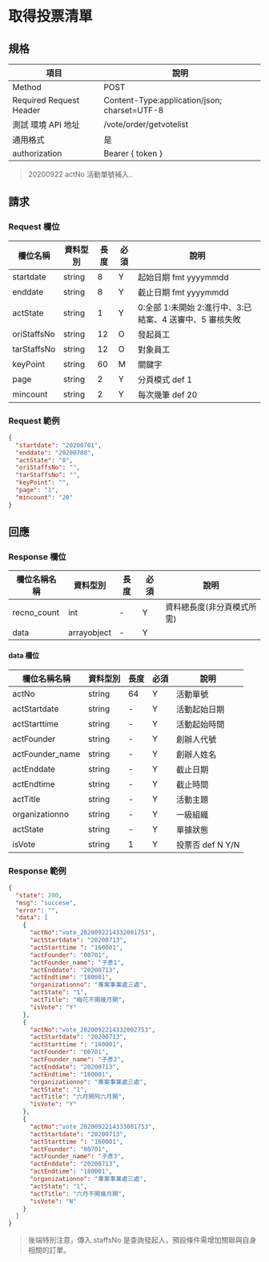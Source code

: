 # 取得投票清單

## 規格

| 項目                    | 說明                                         |
| ----------------------- | -------------------------------------------- |
| Method                  | POST                                         |
| Required Request Header | Content-Type:application/json; charset=UTF-8 |
| 測試 環境 API 地址      | /vote/order/getvotelist                      |
| 通用格式                | 是                                           |
| authorization           | Bearer { token }                             |

> 20200922 actNo 活動單號補入..

## 請求

### Request 欄位

| 欄位名稱    | 資料型別 | 長度 | 必須 | 說明                                                     |
| ----------- | -------- | ---- | ---- | -------------------------------------------------------- |
| startdate   | string   | 8    | Y    | 起始日期 fmt yyyymmdd                                    |
| enddate     | string   | 8    | Y    | 截止日期 fmt yyyymmdd                                    |
| actState    | string   | 1    | Y    | 0:全部 1:未開始 2:進行中、3:已結案、4 送審中、5 審核失敗 |
| oriStaffsNo | string   | 12   | O    | 發起員工                                                 |
| tarStaffsNo | string   | 12   | O    | 對象員工                                                 |
| keyPoint    | string   | 60   | M    | 關鍵字                                                   |
| page        | string   | 2    | Y    | 分頁模式 def 1                                           |
| mincount    | string   | 2    | Y    | 每次幾筆 def 20                                          |

### Request 範例

```json
{
  "startdate": "20200701",
  "enddate": "20200708",
  "actState": "0",
  "oriStaffsNo": "",
  "tarStaffsNo": "",
  "keyPoint": "",
  "page": "1",
  "mincount": "20"
}
```

## 回應

### Response 欄位

| 欄位名稱名稱 | 資料型別    | 長度 | 必須 | 說明                       |
| ------------ | ----------- | ---- | ---- | -------------------------- |
| recno_count  | int         | -    | Y    | 資料總長度(非分頁模式所需) |
| data         | arrayobject | -    | Y    |                            |

#### data 欄位

| 欄位名稱名稱    | 資料型別 | 長度 | 必須 | 說明             |
| --------------- | -------- | ---- | ---- | ---------------- |
| actNo           | string   | 64   | Y    | 活動單號         |
| actStartdate    | string   | -    | Y    | 活動起始日期     |
| actStarttime    | string   | -    | Y    | 活動起始時間     |
| actFounder      | string   | -    | Y    | 創辦人代號       |
| actFounder_name | string   | -    | Y    | 創辦人姓名       |
| actEnddate      | string   | -    | Y    | 截止日期         |
| actEndtime      | string   | -    | Y    | 截止時間         |
| actTitle        | string   | -    | Y    | 活動主題         |
| organizationno  | string   | -    | Y    | 一級組織         |
| actState        | string   | -    | Y    | 單據狀態         |
| isVote          | string   | 1    | Y    | 投票否 def N Y/N |

### Response 範例

```json
{
  "state": 200,
  "msg": "succese",
  "error": "",
  "data": [
    {
      "actNo":"vote_2020092214332001753",
      "actStartdate": "20200713",
      "actStarttime ": "160001",
      "actFounder": "00701",
      "actFounder_name": "子彥1",
      "actEnddate": "20200713",
      "actEndtime": "180001",
      "organizationno": "專案事業處三處",
      "actState": "1",
      "actTitle": "梅花不開幾月開",
      "isVote": "Y"
    },
    {
      "actNo":"vote_2020092214332002753",
      "actStartdate": "20200713",
      "actStarttime ": "160001",
      "actFounder": "00701",
      "actFounder_name": "子彥2",
      "actEnddate": "20200713",
      "actEndtime": "180001",
      "organizationno": "專案事業處三處",
      "actState": "1",
      "actTitle": "六月開阿六月開",
      "isVote": "Y"
    },
    {
      "actNo":"vote_2020092214333001753",
      "actStartdate": "20200713",
      "actStarttime ": "160001",
      "actFounder": "00701",
      "actFounder_name": "子彥3",
      "actEnddate": "20200713",
      "actEndtime": "180001",
      "organizationno": "專案事業處三處",
      "actState": "1",
      "actTitle": "六月不開幾月開",
      "isVote": "N"
    }
  ]
}
```

> 後端特別注意，傳入.staffsNo 是查詢發起人，預設條件需增加關聯與自身相關的訂單。
